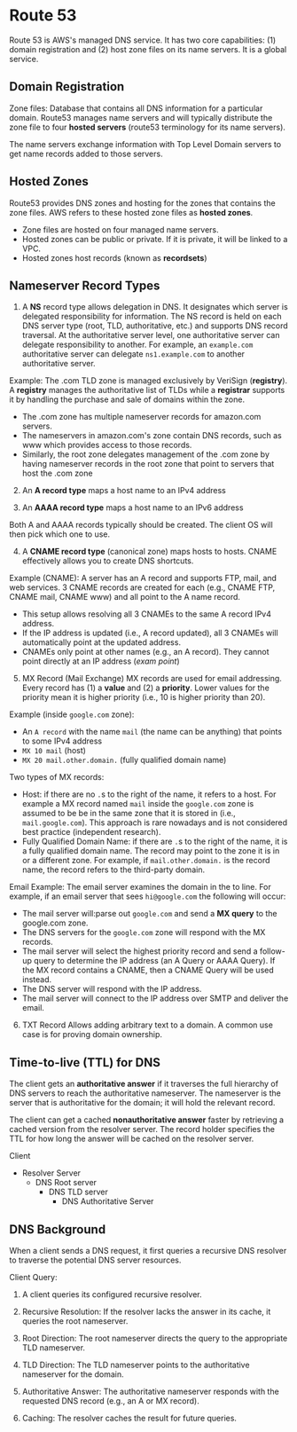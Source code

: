 # Route 53

Route 53 is AWS's managed DNS service. It has two core capabilities: (1) domain registration and (2) host zone files on its name servers. It is a global service.

## Domain Registration
Zone files: Database that contains all DNS information for a particular domain. Route53 manages name servers and will typically distribute the zone file to four **hosted servers** (route53 terminology for its name servers).

The name servers exchange information with Top Level Domain servers to get name records added to those servers.

## Hosted Zones

Route53 provides DNS zones and hosting for the zones that contains the zone files. AWS refers to these hosted zone files as **hosted zones**. 

- Zone files are hosted on four managed name servers. 
- Hosted zones can be public or private. If it is private, it will be linked to a VPC.
- Hosted zones host records (known as **recordsets**)

## Nameserver Record Types

1. A **NS** record type allows delegation in DNS. It designates which server is delegated responsibility for information. The NS record is held on each DNS server type (root, TLD, authoritative, etc.) and supports DNS record traversal. At the authoritative server level, one authoritative server can delegate responsibility to another. For example, an `example.com` authoritative server can delegate `ns1.example.com` to another authoritative server.

Example: The .com TLD zone is managed exclusively by VeriSign (**registry**). A **registry** manages the authoritative list of TLDs while a **registrar** supports it by handling the purchase and sale of domains within the zone.
- The .com zone has multiple nameserver records for amazon.com servers.
- The nameservers in amazon.com's zone contain DNS records, such as www which provides access to those records.
- Similarly, the root zone delegates management of the .com zone by having nameserver records in the root zone that point to servers that host the .com zone

2. An **A record type** maps a host name to an IPv4 address

3. An **AAAA record type** maps a host name to an IPv6 address

Both A and AAAA records typically should be created. The client OS will then pick which one to use.

4. A **CNAME record type** (canonical zone) maps hosts to hosts. CNAME effectively allows you to create DNS shortcuts. 


Example (CNAME): A server has an A record and supports FTP, mail, and web services. 3 CNAME records are created for each (e.g., CNAME FTP, CNAME mail, CNAME www) and all point to the A name record. 
- This setup allows resolving all 3 CNAMEs to the same A record IPv4 address.
- If the IP address is updated (i.e., A record updated), all 3 CNAMEs will automatically point at the updated address.
- CNAMEs only point at other names (e.g., an A record). They cannot point directly at an IP address (*exam point*)

5. MX Record (Mail Exchange)
MX records are used for email addressing. Every record has (1) a **value** and (2) a **priority**. Lower values for the priority mean it is higher priority (i.e., 10 is higher priority than 20).

Example (inside `google.com` zone):
- An `A record` with the name `mail` (the name can be anything) that points to some IPv4 address 
- `MX 10 mail` (host)
- `MX 20 mail.other.domain.` (fully qualified domain name)

Two types of MX records:
- Host: if there are no `.`s to the right of the name, it refers to a host. For example a MX record named `mail` inside the `google.com` zone is assumed to be be in the same zone that it is stored in (i.e., `mail.google.com`). This approach is rare nowadays and is not considered best practice (independent research).
- Fully Qualified Domain Name: if there are `.`s to the right of the name, it is a fully qualified domain name. The record may point to the zone it is in or a different zone. For example, if `mail.other.domain.` is the record name, the record refers to the third-party domain. 

Email Example:
The email server examines the domain in the to line. For example, if an email server that sees `hi@google.com` the following will occur:
- The mail server will:parse out `google.com` and send a **MX query** to the google.com zone. 
- The DNS servers for the `google.com` zone will respond with the MX records. 
- The mail server will select the highest priority record and send a follow-up query to determine the IP address (an A Query or AAAA Query). If the MX record contains a CNAME, then a CNAME Query will be used instead.
- The DNS server will respond with the IP address.
- The mail server will connect to the IP address over SMTP and deliver the email.

6. TXT Record
Allows adding arbitrary text to a domain. A common use case is for proving domain ownership.

## Time-to-live (TTL) for DNS
The client gets an **authoritative answer** if it traverses the full hierarchy of DNS servers to reach the authoritative nameserver. The nameserver is the server that is authoritative for the domain; it will hold the relevant record. 

The client can get a cached **nonauthoritative answer** faster by retrieving a cached version from the resolver server. The record holder specifies the TTL for how long the answer will be cached on the resolver server.

Client
- Resolver Server
  - DNS Root server
    - DNS TLD server
      - DNS Authoritative Server


## DNS Background
When a client sends a DNS request, it first queries a recursive DNS resolver to traverse the potential DNS server resources. 

Client Query:
1. A client queries its configured recursive resolver.

2. Recursive Resolution: If the resolver lacks the answer in its cache, it queries the root nameserver.

3. Root Direction: The root nameserver directs the query to the appropriate TLD nameserver.

4. TLD Direction: The TLD nameserver points to the authoritative nameserver for the domain.

5. Authoritative Answer: The authoritative nameserver responds with the requested DNS record (e.g., an A or MX record).

6. Caching: The resolver caches the result for future queries.